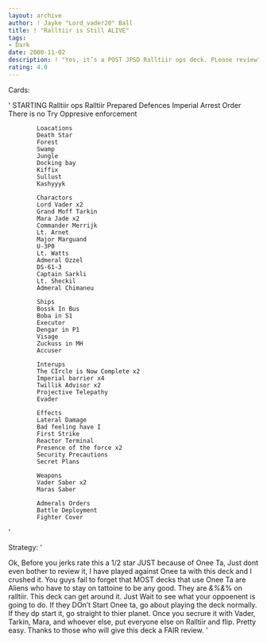 ```yaml
---
layout: archive
author: ! Jayke "Lord_vader20" Ball
title: ! "Ralltiir is Still ALIVE"
tags:
- Dark
date: 2000-11-02
description: ! "Yes, it’s a POST JPSD Ralltiir ops deck. PLease review"
rating: 4.0
---
```

Cards: 

'
		    STARTING
		    Ralltiir ops
		    Ralltiir
		    Prepared Defences
		    Imperial Arrest Order
		    There is no Try
		    Oppresive enforcement

		    Loacations
		    Death Star
		    Forest
		    Swamp
		    Jungle
		    Docking bay
		    Kiffix
		    Sullust
		    Kashyyyk

		    Charactors
		    Lord Vader x2
		    Grand Moff Tarkin
		    Mara Jade x2
		    Commander Merrijk
		    Lt. Arnet
		    Major Marguand
		    U-3P0
		    Lt. Watts
		    Admeral Ozzel
		    DS-61-3
		    Captain Sarkli
		    Lt. Sheckil
		    Admeral Chimaneu

		    Ships
		    Bossk In Bus
		    Boba in S1
		    Executor
		    Dengar in P1
		    Visage
		    Zuckuss in MH
		    Accuser

		    Interups
		    The CIrcle is Now Complete x2
		    Imperial barrier x4
		    Twillik Advisor x2
		    Projective Telepathy
		    Evader

		    Effects
		    Lateral Damage
		    Bad feeling have I
		    First Strike
		    Reactor Terminal
		    Presence of the force x2
		    Security Precautions
		    Secret Plans

		    Weapons
		    Vader Saber x2
		    Maras Saber

		    Admerals Orders
		    Battle Deployment
		    Fighter Cover
'

Strategy: '

Ok, Before you jerks rate this a 1/2 star JUST because of Onee Ta, Just dont even bother to review it, I have played against Onee ta with this deck and I crushed it. You guys fail to forget that MOST decks that use Onee Ta are Aliens who have to stay on tattoine to be any good. They are *&%&*% on ralltiir. This deck can get around it. Just Wait to see what  your oppoenent is going to do. If they DOn’t Start Onee ta, go about playing the deck normally. If they dp start it, go straight to thier planet. Once you secrure it with Vader, Tarkin, Mara, and whoever else, put everyone else on Ralltiir and flip. Pretty easy. Thanks to those who will give this deck a FAIR review. '
